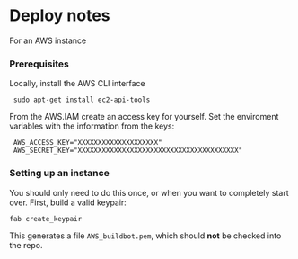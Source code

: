 # Deploy notes
For an AWS instance


### Prerequisites

Locally, install the AWS CLI interface

     sudo apt-get install ec2-api-tools

From the AWS.IAM create an access key for yourself. Set the enviroment variables with the information from the keys:

     AWS_ACCESS_KEY="XXXXXXXXXXXXXXXXXXXX"
     AWS_SECRET_KEY="XXXXXXXXXXXXXXXXXXXXXXXXXXXXXXXXXXXXXXXX"

### Setting up an instance

You should only need to do this once, or when you want to completely start over. First, build a valid keypair:

    fab create_keypair

This generates a file `AWS_buildbot.pem`, which should **not** be checked into the repo.

